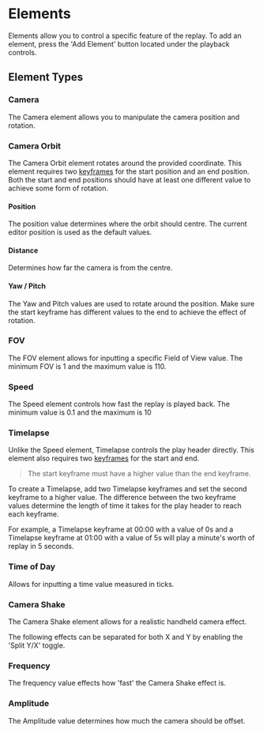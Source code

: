 # Elements

Elements allow you to control a specific feature of the replay. To add an element, press the 'Add Element' button located under the playback controls.

## Element Types

### Camera

The Camera element allows you to manipulate the camera position and rotation.

### Camera Orbit

The Camera Orbit element rotates around the provided coordinate. This element requires two [keyframes](keyframes.md) for the start position and an end position. Both the start and end positions should have at least one different value to achieve some form of rotation.

#### Position 

The position value determines where the orbit should centre. The current editor position is used as the default values.

#### Distance

Determines how far the camera is from the centre.

#### Yaw / Pitch

The Yaw and Pitch values are used to rotate around the position. Make sure the start keyframe has different values to the end to achieve the effect of rotation. 

### FOV

The FOV element allows for inputting a specific Field of View value. The minimum FOV is 1 and the maximum value is 110.

### Speed

The Speed element controls how fast the replay is played back. The minimum value is 0.1 and the maximum is 10

### Timelapse

Unlike the Speed element, Timelapse controls the play header directly. This element also requires two [keyframes](keyframes.md) for the start and end.

> The start keyframe must have a higher value than the end keyframe.

To create a Timelapse, add two Timelapse keyframes and set the second keyframe to a higher value. The difference between the two keyframe values determine the length of time it takes for the play header to reach each keyframe.

For example, a Timelapse keyframe at 00:00 with a value of 0s and a Timelapse keyframe at 01:00 with a value of 5s will play a minute's worth of replay in 5 seconds.

### Time of Day

Allows for inputting a time value measured in ticks.

### Camera Shake

The Camera Shake element allows for a realistic handheld camera effect.

The following effects can be separated for both X and Y by enabling the 'Split Y/X' toggle.

### Frequency

The frequency value effects how 'fast' the Camera Shake effect is.

### Amplitude

The Amplitude value determines how much the camera should be offset.